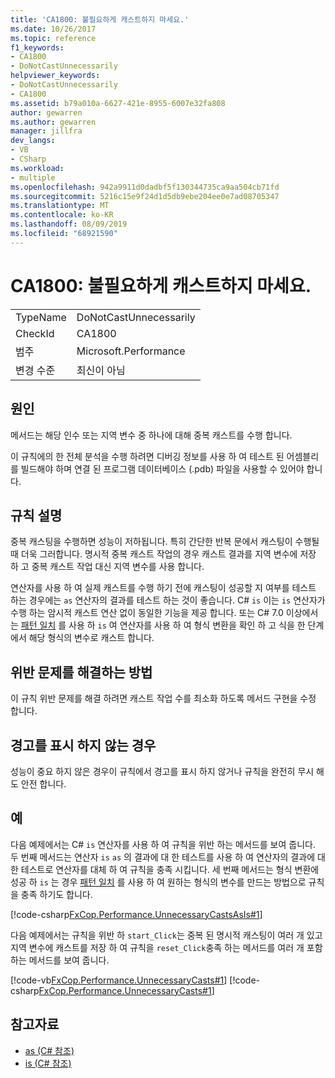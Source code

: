 ```yaml
---
title: 'CA1800: 불필요하게 캐스트하지 마세요.'
ms.date: 10/26/2017
ms.topic: reference
f1_keywords:
- CA1800
- DoNotCastUnnecessarily
helpviewer_keywords:
- DoNotCastUnnecessarily
- CA1800
ms.assetid: b79a010a-6627-421e-8955-6007e32fa808
author: gewarren
ms.author: gewarren
manager: jillfra
dev_langs:
- VB
- CSharp
ms.workload:
- multiple
ms.openlocfilehash: 942a9911d0dadbf5f130344735ca9aa504cb71fd
ms.sourcegitcommit: 5216c15e9f24d1d5db9ebe204ee0e7ad08705347
ms.translationtype: MT
ms.contentlocale: ko-KR
ms.lasthandoff: 08/09/2019
ms.locfileid: "68921590"
---
```

# <a name="ca1800-do-not-cast-unnecessarily"></a>CA1800: 불필요하게 캐스트하지 마세요.

|||
|-|-|
|TypeName|DoNotCastUnnecessarily|
|CheckId|CA1800|
|범주|Microsoft.Performance|
|변경 수준|최신이 아님|

## <a name="cause"></a>원인
메서드는 해당 인수 또는 지역 변수 중 하나에 대해 중복 캐스트를 수행 합니다.

이 규칙에의 한 전체 분석을 수행 하려면 디버깅 정보를 사용 하 여 테스트 된 어셈블리를 빌드해야 하며 연결 된 프로그램 데이터베이스 (.pdb) 파일을 사용할 수 있어야 합니다.

## <a name="rule-description"></a>규칙 설명
중복 캐스팅을 수행하면 성능이 저하됩니다. 특히 간단한 반복 문에서 캐스팅이 수행될 때 더욱 그러합니다. 명시적 중복 캐스트 작업의 경우 캐스트 결과를 지역 변수에 저장 하 고 중복 캐스트 작업 대신 지역 변수를 사용 합니다.

연산자를 사용 하 여 실제 캐스트를 수행 하기 전에 캐스팅이 성공할 지 여부를 테스트 하는 경우에는 `as` 연산자의 결과를 테스트 하는 것이 좋습니다. C# `is` 이는 `is` 연산자가 수행 하는 암시적 캐스트 연산 없이 동일한 기능을 제공 합니다. 또는 C# 7.0 이상에서는 [패턴 일치](/dotnet/csharp/language-reference/keywords/is#pattern-matching-with-is) 를 사용 하 `is` 여 연산자를 사용 하 여 형식 변환을 확인 하 고 식을 한 단계에서 해당 형식의 변수로 캐스트 합니다.

## <a name="how-to-fix-violations"></a>위반 문제를 해결하는 방법
이 규칙 위반 문제를 해결 하려면 캐스트 작업 수를 최소화 하도록 메서드 구현을 수정 합니다.

## <a name="when-to-suppress-warnings"></a>경고를 표시 하지 않는 경우
성능이 중요 하지 않은 경우이 규칙에서 경고를 표시 하지 않거나 규칙을 완전히 무시 해도 안전 합니다.

## <a name="examples"></a>예
다음 예제에서는 C# `is` 연산자를 사용 하 여 규칙을 위반 하는 메서드를 보여 줍니다. 두 번째 메서드는 연산자 `is` `as` 의 결과에 대 한 테스트를 사용 하 여 연산자의 결과에 대 한 테스트로 연산자를 대체 하 여 규칙을 충족 시킵니다. 세 번째 메서드는 형식 변환에 성공 하 `is` 는 경우 [패턴 일치](/dotnet/csharp/language-reference/keywords/is#pattern-matching-with-is) 를 사용 하 여 원하는 형식의 변수를 만드는 방법으로 규칙을 충족 하기도 합니다.

[!code-csharp[FxCop.Performance.UnnecessaryCastsAsIs#1](../code-quality/codesnippet/CSharp/ca1800-do-not-cast-unnecessarily_1.cs)]

다음 예제에서는 규칙을 위반 하 `start_Click`는 중복 된 명시적 캐스팅이 여러 개 있고 지역 변수에 캐스트를 저장 하 여 규칙을 `reset_Click`충족 하는 메서드를 여러 개 포함 하는 메서드를 보여 줍니다.

[!code-vb[FxCop.Performance.UnnecessaryCasts#1](../code-quality/codesnippet/VisualBasic/ca1800-do-not-cast-unnecessarily_2.vb)]
[!code-csharp[FxCop.Performance.UnnecessaryCasts#1](../code-quality/codesnippet/CSharp/ca1800-do-not-cast-unnecessarily_2.cs)]

## <a name="see-also"></a>참고자료

- [as (C# 참조)](/dotnet/csharp/language-reference/keywords/as)
- [is (C# 참조)](/dotnet/csharp/language-reference/keywords/is)